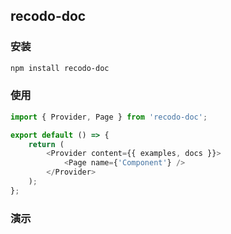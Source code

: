 ## recodo-doc

### 安装

```sh
npm install recodo-doc
```

### 使用

```js
import { Provider, Page } from 'recodo-doc';

export default () => {
    return (
        <Provider content={{ examples, docs }}>
            <Page name={'Component'} />
        </Provider>
    );
};
```

### 演示
